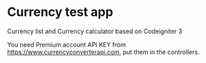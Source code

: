 # Currency test app
 
Currency list and Currency calculator based on Codeigniter 3

You need Premium account API KEY from https://www.currencyconverterapi.com, put them in the controllers.
